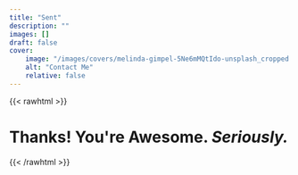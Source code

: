 ```yaml
---
title: "Sent"
description: ""
images: []
draft: false
cover:
    image: "/images/covers/melinda-gimpel-5Ne6mMQtIdo-unsplash_cropped.jpg"
    alt: "Contact Me"
    relative: false
---
```


{{< rawhtml >}}
<div class="notfound">
<h1>Thanks! You're Awesome. <i>Seriously.</i></h1>
</div>
{{< /rawhtml >}}
